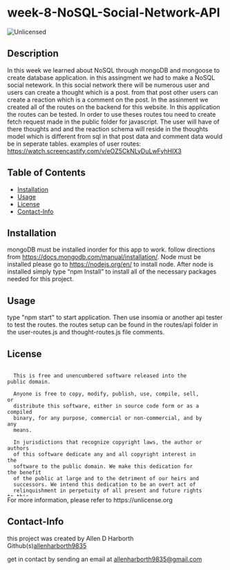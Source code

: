 # week-8-NoSQL-Social-Network-API
<img src="https://img.shields.io/badge/license-Unlicensed-blue" alt="Unlicensed">   

## Description

In this week we learned about NoSQL through mongoDB and mongoose to create database application. in this assingment we had to make a NoSQL social netework. In this social network there will be numerous user and users can create a thought which is a post. from that post other users can create a reaction which is a comment on the post. In the assinment we created all of the routes on the backend for this website. In this application the routes can be tested. In order to use theses routes tou need to create fetch request made in the public folder for javascript. The user will have of there thoughts and and the reaction schema will reside in the thoughts model which is different from sql in that post data and comment data would be in seperate tables.
examples of user routes: https://watch.screencastify.com/v/eOZ5CkNLyDuLwFyhHIX3


## Table of Contents
  * [Installation](#installation)
  * [Usage](#usage)
  * [License](#license)
  * [Contact-Info](#contact-info)

## Installation  

mongoDB must be installed inorder for this app to work. follow directions from https://docs.mongodb.com/manual/installation/.
Node must be installed please go to https://nodejs.org/en/ to install node.
After node is installed simply type “npm Install” to install all of the necessary packages needed for this project.

## Usage

type "npm start" to start application. Then use insomia or another api tester to test the routes. the routes setup can be found in the routes/api folder in the user-routes.js and thought-routes.js file comments.

## License
  <div style="height:300px; width:90%; overflow:auto;">

      This is free and unencumbered software released into the public domain.
    
      Anyone is free to copy, modify, publish, use, compile, sell, or
      distribute this software, either in source code form or as a compiled
      binary, for any purpose, commercial or non-commercial, and by any
      means.
      
      In jurisdictions that recognize copyright laws, the author or authors
      of this software dedicate any and all copyright interest in the
      software to the public domain. We make this dedication for the benefit
      of the public at large and to the detriment of our heirs and
      successors. We intend this dedication to be an overt act of
      relinquishment in perpetuity of all present and future rights to this
      software under copyright law.
      
      THE SOFTWARE IS PROVIDED "AS IS", WITHOUT WARRANTY OF ANY KIND,
      EXPRESS OR IMPLIED, INCLUDING BUT NOT LIMITED TO THE WARRANTIES OF
      MERCHANTABILITY, FITNESS FOR A PARTICULAR PURPOSE AND NONINFRINGEMENT.
      IN NO EVENT SHALL THE AUTHORS BE LIABLE FOR ANY CLAIM, DAMAGES OR
      OTHER LIABILITY, WHETHER IN AN ACTION OF CONTRACT, TORT OR OTHERWISE,
      ARISING FROM, OUT OF OR IN CONNECTION WITH THE SOFTWARE OR THE USE OR
      OTHER DEALINGS IN THE SOFTWARE.
  </div>
For more information, please refer to https://unlicense.org

## Contact-Info
this project was created by Allen D Harborth  
Github(s)[allenharborth9835](https://github.com/allenharborth9835)

get in contact by sending an email at allenharborth9835@gmail.com